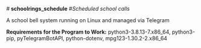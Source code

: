 #<B> schoolrings_schedule</B>
#<I>Scheduled school calls</I>

A school bell system running on Linux and managed via Telegram

<B>Requirements for the Program to Work:</B>
python3-3.8.13-7.x86_64, python3-pip, pyTelegramBotAPI, python-dotenv, mpg123-1.30.2-2.x86_64

